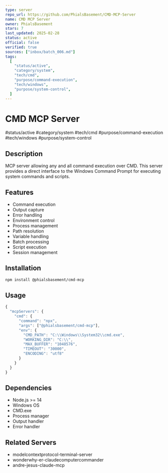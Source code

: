 ```yaml
---
type: server
repo_url: https://github.com/PhialsBasement/CMD-MCP-Server
name: CMD MCP Server
owner: PhialsBasement
stars: 7
last_updated: 2025-02-28
status: active
official: false
verified: true
sources: ["inbox/batch_006.md"]
tags:
  [
    "status/active",
    "category/system",
    "tech/cmd",
    "purpose/command-execution",
    "tech/windows",
    "purpose/system-control",
  ]
---
```


# CMD MCP Server

#status/active #category/system #tech/cmd #purpose/command-execution #tech/windows #purpose/system-control

## Description

MCP server allowing any and all command execution over CMD. This server provides a direct interface to the Windows Command Prompt for executing system commands and scripts.

## Features

- Command execution
- Output capture
- Error handling
- Environment control
- Process management
- Path resolution
- Variable handling
- Batch processing
- Script execution
- Session management

## Installation

```bash
npm install @phialsbasement/cmd-mcp
```

## Usage

```javascript
{
  "mcpServers": {
    "cmd": {
      "command": "npx",
      "args": ["@phialsbasement/cmd-mcp"],
      "env": {
        "CMD_PATH": "C:\\Windows\\System32\\cmd.exe",
        "WORKING_DIR": "C:\\",
        "MAX_BUFFER": "1048576",
        "TIMEOUT": "30000",
        "ENCODING": "utf8"
      }
    }
  }
}
```

## Dependencies

- Node.js >= 14
- Windows OS
- CMD.exe
- Process manager
- Output handler
- Error handler

## Related Servers

- modelcontextprotocol-terminal-server
- wonderwhy-er-claudecomputercommander
- andre-jesus-claude-mcp
